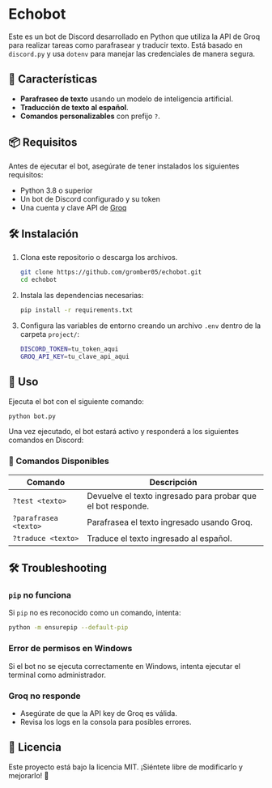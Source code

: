 # Echobot

Este es un bot de Discord desarrollado en Python que utiliza la API de Groq para realizar tareas como parafrasear y traducir texto. Está basado en `discord.py` y usa `dotenv` para manejar las credenciales de manera segura.

## 🚀 Características
- **Parafraseo de texto** usando un modelo de inteligencia artificial.
- **Traducción de texto al español**.
- **Comandos personalizables** con prefijo `?`.

## 📦 Requisitos

Antes de ejecutar el bot, asegúrate de tener instalados los siguientes requisitos:

- Python 3.8 o superior
- Un bot de Discord configurado y su token
- Una cuenta y clave API de [Groq](https://groq.com/)

## 🛠 Instalación

1. Clona este repositorio o descarga los archivos.

   ```sh
   git clone https://github.com/gromber05/echobot.git
   cd echobot
   ```

2. Instala las dependencias necesarias:

   ```sh
   pip install -r requirements.txt
   ```

3. Configura las variables de entorno creando un archivo `.env` dentro de la carpeta `project/`:

   ```sh
   DISCORD_TOKEN=tu_token_aqui
   GROQ_API_KEY=tu_clave_api_aqui
   ```

## 🚀 Uso

Ejecuta el bot con el siguiente comando:

```sh
python bot.py
```

Una vez ejecutado, el bot estará activo y responderá a los siguientes comandos en Discord:

### 📌 Comandos Disponibles

| Comando | Descripción |
|---------|-------------|
| `?test <texto>` | Devuelve el texto ingresado para probar que el bot responde. |
| `?parafrasea <texto>` | Parafrasea el texto ingresado usando Groq. |
| `?traduce <texto>` | Traduce el texto ingresado al español. |

## 🛠 Troubleshooting

### `pip` no funciona
Si `pip` no es reconocido como un comando, intenta:
```sh
python -m ensurepip --default-pip
```

### Error de permisos en Windows
Si el bot no se ejecuta correctamente en Windows, intenta ejecutar el terminal como administrador.

### Groq no responde
- Asegúrate de que la API key de Groq es válida.
- Revisa los logs en la consola para posibles errores.

## 📝 Licencia
Este proyecto está bajo la licencia MIT. ¡Siéntete libre de modificarlo y mejorarlo! 🚀

